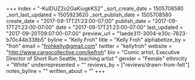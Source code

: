+++
index = "-KuIDUZ2o2GaKiogkKS2"
_sort_create_date = 1505708580
_sort_last_updated = 1505923620
_sort_publish_date = 1505708580
create_date = "2017-09-17T21:23:00-07:00"
publish_date = "2017-09-17T21:23:00-07:00"
date = "2017-09-17T21:23:00-07:00"
last_updated = "2017-09-20T09:07:00-07:00"
preview_url = "1aede311-3004-e30c-7823-b70c44b338b5"
byline = "Kelly Froh"
title = "Kelly Froh"
alphabetize_by = "froh"
email = "frohkelly@gmail.com"
twitter = "kellyfroh"
website = "http://www.cargocollective.com/kefroh"
bio = "Comic artist, Executive Director of Short Run Seattle, teaching artist "
gender = "Female"
ethnicity = "White"
underrepresented = ""
reviews_by = ["reviews/drawn-from-felt"]
notes_byline = ""
written_about = ""
+++

